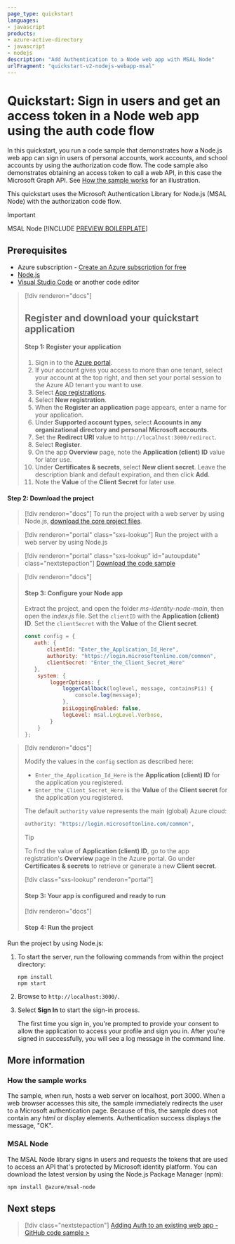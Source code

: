```yaml
---
page_type: quickstart
languages:
- javascript
products:
- azure-active-directory
- javascript
- nodejs
description: "Add Authentication to a Node web app with MSAL Node"
urlFragment: "quickstart-v2-nodejs-webapp-msal"
---
```

# Quickstart: Sign in users and get an access token in a Node web app using the auth code flow

In this quickstart, you run a code sample that demonstrates how a Node.js web app can sign in users of personal accounts, work accounts, and school accounts by using the authorization code flow. The code sample also demonstrates obtaining an access token to call a web API, in this case the Microsoft Graph API. See [How the sample works](#how-the-sample-works) for an illustration.

This quickstart uses the Microsoft Authentication Library for Node.js (MSAL Node) with the authorization code flow.

> [!IMPORTANT]
> MSAL Node [!INCLUDE [PREVIEW BOILERPLATE](../../../includes/active-directory-develop-preview.md)]

## Prerequisites

* Azure subscription - [Create an Azure subscription for free](https://azure.microsoft.com/free/?WT.mc_id=A261C142F)
* [Node.js](https://nodejs.org/en/download/)
* [Visual Studio Code](https://code.visualstudio.com/download) or another code editor

> [!div renderon="docs"]
> ## Register and download your quickstart application
>
> #### Step 1: Register your application
>
> 1. Sign in to the [Azure portal](https://portal.azure.com).
> 1. If your account gives you access to more than one tenant, select your account at the top right, and then set your portal session to the Azure AD tenant you want to use.
> 1. Select [App registrations](https://go.microsoft.com/fwlink/?linkid=2083908).
> 1. Select **New registration**.
> 1. When the **Register an application** page appears, enter a name for your application.
> 1. Under **Supported account types**, select **Accounts in any organizational directory and personal Microsoft accounts**.
> 1. Set the **Redirect URI** value to `http://localhost:3000/redirect`.
> 1. Select **Register**. 
> 1. On the app **Overview** page, note the **Application (client) ID** value for later use.
> 1. Under **Certificates & secrets**, select **New client secret**.  Leave the description blank and default expiration, and then click **Add**.
> 1. Note the **Value** of the **Client Secret** for later use.

#### Step 2: Download the project

> [!div renderon="docs"]
> To run the project with a web server by using Node.js, [download the core project files](https://github.com/Azure-Samples/ms-identity-node/archive/main.zip).

> [!div renderon="portal" class="sxs-lookup"]
> Run the project with a web server by using Node.js

> [!div renderon="portal" class="sxs-lookup" id="autoupdate" class="nextstepaction"]
> [Download the code sample](https://github.com/Azure-Samples/ms-identity-node/archive/main.zip)

> [!div renderon="docs"]
> #### Step 3: Configure your Node app
>
> Extract the project, and open the folder *ms-identity-node-main*, then open the *index.js* file.
> Set the `clientID` with the **Application (client) ID**.
> Set the `clientSecret` with the **Value** of the **Client secret**.
>
>```javascript
>const config = {
>    auth: {
>        clientId: "Enter_the_Application_Id_Here",
>        authority: "https://login.microsoftonline.com/common",
>        clientSecret: "Enter_the_Client_Secret_Here"
>    },
>    system: {
>        loggerOptions: {
>            loggerCallback(loglevel, message, containsPii) {
>                console.log(message);
>            },
>            piiLoggingEnabled: false,
>            logLevel: msal.LogLevel.Verbose,
>        }
>    }
>};
> ```

> [!div renderon="docs"]
>
> Modify the values in the `config` section as described here:
>
> - `Enter_the_Application_Id_Here` is the **Application (client) ID** for the application you registered.
> - `Enter_the_Client_Secret_Here` is the **Value** of the **Client secret** for the application you registered.
>
> The default `authority` value represents the main (global) Azure cloud:
>
> ```javascript
> authority: "https://login.microsoftonline.com/common",
> ```
>
> > [!TIP]
> > To find the value of **Application (client) ID**, go to the app registration's **Overview** page in the Azure portal. Go under **Certificates & secrets** to retrieve or generate a new **Client secret**.
>
> [!div class="sxs-lookup" renderon="portal"]
> #### Step 3: Your app is configured and ready to run
>
> [!div renderon="docs"]
>
> #### Step 4: Run the project

Run the project by using Node.js:

1. To start the server, run the following commands from within the project directory:
    ```console
    npm install
    npm start
    ```
1. Browse to `http://localhost:3000/`.

1. Select **Sign In** to start the sign-in process.

    The first time you sign in, you're prompted to provide your consent to allow the application to access your profile and sign you in. After you're signed in successfully, you will see a log message in the command line.

## More information

### How the sample works

The sample, when run, hosts a web server on localhost, port 3000. When a web browser accesses this site, the sample immediately redirects the user to a Microsoft authentication page. Because of this, the sample does not contain any *html* or display elements. Authentication success displays the message, "OK".

### MSAL Node

The MSAL Node library signs in users and requests the tokens that are used to access an API that's protected by Microsoft identity platform. You can download the latest version by using the Node.js Package Manager (npm):

```console
npm install @azure/msal-node
```

## Next steps

> [!div class="nextstepaction"]
> [Adding Auth to an existing web app - GitHub code sample >](https://github.com/AzureAD/microsoft-authentication-library-for-js/tree/dev/samples/msal-node-samples/standalone-samples/auth-code/readme.md)
